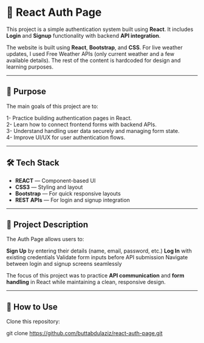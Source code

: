 # 🔐 React Auth Page 
This project is a simple authentication system built using **React**. It includes **Login** and **Signup** functionality with backend **API integration**.

The website is built using **React**, **Bootstrap**, and **CSS**.
For live weather updates, I used Free Weather APIs (only current weather and a few available details). The rest of the content is hardcoded for design and learning purposes.

---

## 🎯 Purpose  
The main goals of this project are to:

1- Practice building authentication pages in React. <br>
2- Learn how to connect frontend forms with backend APIs. <br>
3- Understand handling user data securely and managing form state. <br>
4- Improve UI/UX for user authentication flows.

---

## 🛠️ Tech Stack  
- **REACT** — Component-based UI 
- **CSS3** — Styling and layout  
- **Bootstrap** — For quick responsive layouts  
- **REST APIs** — For login and signup integration

---

## 📂 Project Description  
The Auth Page allows users to:

**Sign Up** by entering their details (name, email, password, etc.)
**Log In** with existing credentials
Validate form inputs before API submission
Navigate between login and signup screens seamlessly

The focus of this project was to practice **API communication** and **form handling** in React while maintaining a clean, responsive design.

---

## 🚀 How to Use  
Clone this repository:  

git clone https://github.com/buttabdulaziz/react-auth-page.git

